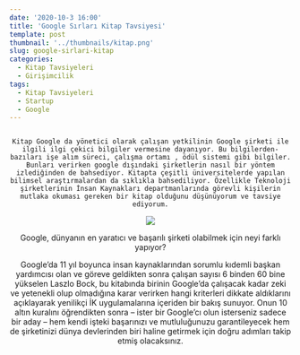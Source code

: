 ```yaml
---
date: '2020-10-3 16:00'
title: 'Google Sırları Kitap Tavsiyesi'
template: post
thumbnail: '../thumbnails/kitap.png'
slug: google-sirlari-kitap
categories:
  - Kitap Tavsiyeleri
  - Girişimcilik
tags:
  - Kitap Tavsiyeleri
  - Startup
  - Google
---
```

<center>


```

Kitap Google da yönetici olarak çalışan yetkilinin Google şirketi ile ilgili ilgi çekici bilgiler vermesine dayanıyor. Bu bilgilerden- bazıları işe alım süreci, çalışma ortamı , ödül sistemi gibi bilgiler. Bunları verirken google dışındaki şirketlerin nasıl bir yöntem izlediğinden de bahsediyor. Kitapta çeşitli üniversitelerde yapılan bilimsel araştırmalardan da sıklıkla bahsediliyor. Özellikle Teknoloji şirketlerinin İnsan Kaynakları departmanlarında görevli kişilerin mutlaka okuması gereken bir kitap olduğunu düşünüyorum ve tavsiye ediyorum.

```

<img src='https://i.dr.com.tr/cache/600x600-0/originals/0001688825001-1.jpg' style='max-height:300px; width:auto' />


Google, dünyanın en yaratıcı ve başarılı şirketi olabilmek için neyi farklı yapıyor?

Google’da 11 yıl boyunca insan kaynaklarından sorumlu kıdemli başkan yardımcısı olan ve göreve geldikten sonra çalışan sayısı 6 binden 60 bine yükselen Laszlo Bock, bu kitabında birinin Google’da çalışacak kadar zeki ve yetenekli olup olmadığına karar verirken hangi kriterleri dikkate aldıklarını açıklayarak yenilikçi İK uygulamalarına içeriden bir bakış sunuyor. Onun 10 altın kuralını öğrendikten sonra – ister bir Google’cı olun isterseniz sadece bir aday – hem kendi işteki başarınızı ve mutluluğunuzu garantileyecek hem de şirketinizi dünya devlerinden biri haline getirmek için doğru adımları takip etmiş olacaksınız.   



</center>
